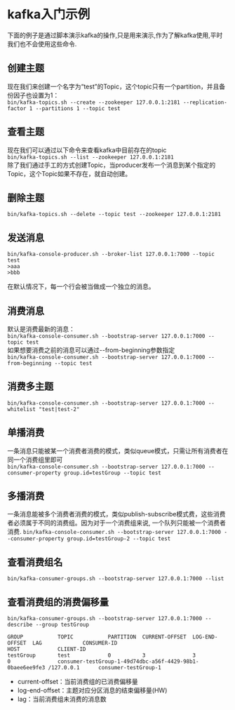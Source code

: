 # kafka入门示例
下面的例子是通过脚本演示kafka的操作,只是用来演示,作为了解kafka使用,平时我们也不会使用这些命令.

## 创建主题
现在我们来创建一个名字为“test”的Topic，这个topic只有一个partition，并且备份因子也设置为1：  
``bin/kafka-topics.sh --create --zookeeper 127.0.0.1:2181 --replication-factor 1 --partitions 1 --topic test``  

## 查看主题
现在我们可以通过以下命令来查看kafka中目前存在的topic  
``bin/kafka-topics.sh --list --zookeeper 127.0.0.1:2181``  
除了我们通过手工的方式创建Topic，当producer发布一个消息到某个指定的Topic，这个Topic如果不存在，就自动创建。

## 删除主题
``bin/kafka-topics.sh --delete --topic test --zookeeper 127.0.0.1:2181``

## 发送消息
```
bin/kafka-console-producer.sh --broker-list 127.0.0.1:7000 --topic test 
>aaa
>bbb
```
在默认情况下，每一个行会被当做成一个独立的消息。

## 消费消息
默认是消费最新的消息：  
``bin/kafka-console-consumer.sh --bootstrap-server 127.0.0.1:7000 --topic test``  
如果想要消费之前的消息可以通过--from-beginning参数指定   
``bin/kafka-console-consumer.sh --bootstrap-server 127.0.0.1:7000 --from-beginning --topic test``  

## 消费多主题
``bin/kafka-console-consumer.sh --bootstrap-server 127.0.0.1:7000 --whitelist "test|test-2"``

## 单播消费
一条消息只能被某一个消费者消费的模式，类似queue模式，只需让所有消费者在同一个消费组里即可    
``bin/kafka-console-consumer.sh --bootstrap-server 127.0.0.1:7000 --consumer-property group.id=testGroup --topic test``

## 多播消费
一条消息能被多个消费者消费的模式，类似publish-subscribe模式费，这些消费者必须属于不同的消费组。因为对于一个消费组来说, 一个队列只能被一个消费者消费.
``bin/kafka-console-consumer.sh --bootstrap-server 127.0.0.1:7000 --consumer-property group.id=testGroup-2 --topic test``

## 查看消费组名
``bin/kafka-consumer-groups.sh --bootstrap-server 127.0.0.1:7000 --list``

## 查看消费组的消费偏移量
```
bin/kafka-consumer-groups.sh --bootstrap-server 127.0.0.1:7000 --describe --group testGroup

GROUP           TOPIC           PARTITION  CURRENT-OFFSET  LOG-END-OFFSET  LAG             CONSUMER-ID                                               HOST            CLIENT-ID
testGroup       test            0          3               3               0               consumer-testGroup-1-49d74dbc-a56f-4429-98b1-0baee6ee9fe3 /127.0.0.1      consumer-testGroup-1
```
- current-offset：当前消费组的已消费偏移量
- log-end-offset：主题对应分区消息的结束偏移量(HW)
- lag：当前消费组未消费的消息数

